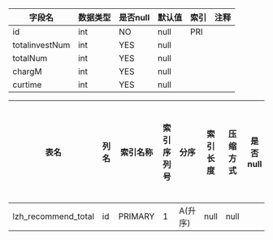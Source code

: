 |字段名|数据类型|是否null|默认值|索引|注释|
|------|--------|--------|------|----|----|
|id|int|NO|null|PRI||
|totalinvestNum|int|YES|null|||
|totalNum|int|YES|null|||
|chargM|int|YES|null|||
|curtime|int|YES|null|||



|表名|列名|索引名称|索引序列号|分序|索引长度|压缩方式|是否null|是否重复|唯一值数目估计值|索引方法|列中描述索引信息|索引注释|
|----|----|--------|----------|----|--------|--------|--------|--------|----------------|--------|----------------|--------|
|lzh_recommend_total|id|PRIMARY|1|A(升序)|null|null||NO|121|BTREE|||
